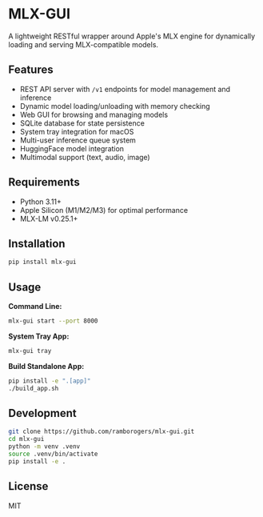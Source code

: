 # MLX-GUI

A lightweight RESTful wrapper around Apple's MLX engine for dynamically loading and serving MLX-compatible models.

## Features

- REST API server with `/v1` endpoints for model management and inference
- Dynamic model loading/unloading with memory checking
- Web GUI for browsing and managing models
- SQLite database for state persistence
- System tray integration for macOS
- Multi-user inference queue system
- HuggingFace model integration
- Multimodal support (text, audio, image)

## Requirements

- Python 3.11+
- Apple Silicon (M1/M2/M3) for optimal performance
- MLX-LM v0.25.1+

## Installation

```bash
pip install mlx-gui
```

## Usage

**Command Line:**
```bash
mlx-gui start --port 8000
```

**System Tray App:**
```bash
mlx-gui tray
```

**Build Standalone App:**
```bash
pip install -e ".[app]"
./build_app.sh
```

## Development

```bash
git clone https://github.com/ramborogers/mlx-gui.git
cd mlx-gui
python -m venv .venv
source .venv/bin/activate
pip install -e .
```

## License

MIT